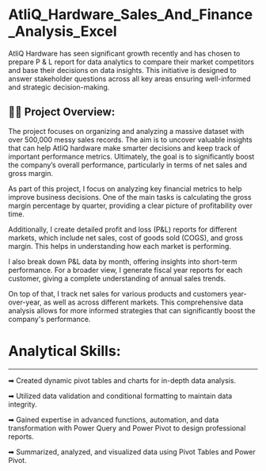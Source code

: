 # AtliQ_Hardware_Sales_And_Finance_Analysis_Excel

AtliQ Hardware has seen significant growth recently and has chosen to prepare P & L report for data analytics to compare their market competitors and base their decisions on data insights. This initiative is designed to answer stakeholder questions across all key areas ensuring well-informed and strategic decision-making.

👩‍💻 Project Overview:
-----------------------
The project focuses on organizing and analyzing a massive dataset with over 500,000 messy sales records. The aim is to uncover valuable insights that can help AtliQ hardware make smarter decisions and keep track of important performance metrics. Ultimately, the goal is to significantly boost the company’s overall performance, particularly in terms of net sales and gross margin.

As part of this project, I focus on analyzing key financial metrics to help improve business decisions. One of the main tasks is calculating the gross margin percentage by quarter, providing a clear picture of profitability over time.

Additionally, I create detailed profit and loss (P&L) reports for different markets, which include net sales, cost of goods sold (COGS), and gross margin. This helps in understanding how each market is performing.

I also break down P&L data by month, offering insights into short-term performance. For a broader view, I generate fiscal year reports for each customer, giving a complete understanding of annual sales trends.

On top of that, I track net sales for various products and customers year-over-year, as well as across different markets. This comprehensive data analysis allows for more informed strategies that can significantly boost the company's performance.

# Analytical Skills:
-----------------------
➡ Created dynamic pivot tables and charts for in-depth data analysis.

➡ Utilized data validation and conditional formatting to maintain data integrity.

➡ Gained expertise in advanced functions, automation, and data transformation with Power Query and Power Pivot to design professional reports.

➡ Summarized, analyzed, and visualized data using Pivot Tables and Power Pivot.

